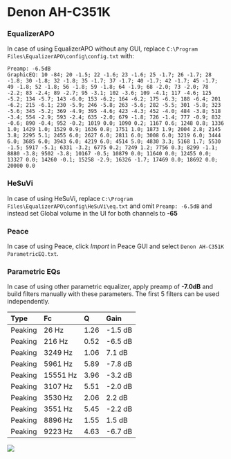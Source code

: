 # Denon AH-C351K

### EqualizerAPO
In case of using EqualizerAPO without any GUI, replace `C:\Program Files\EqualizerAPO\config\config.txt`
with:
```
Preamp: -6.5dB
GraphicEQ: 10 -84; 20 -1.5; 22 -1.6; 23 -1.6; 25 -1.7; 26 -1.7; 28 -1.8; 30 -1.8; 32 -1.8; 35 -1.7; 37 -1.7; 40 -1.7; 42 -1.7; 45 -1.7; 49 -1.8; 52 -1.8; 56 -1.8; 59 -1.8; 64 -1.9; 68 -2.0; 73 -2.0; 78 -2.2; 83 -2.4; 89 -2.7; 95 -3.1; 102 -3.6; 109 -4.1; 117 -4.6; 125 -5.2; 134 -5.7; 143 -6.0; 153 -6.2; 164 -6.2; 175 -6.3; 188 -6.4; 201 -6.2; 215 -6.1; 230 -5.9; 246 -5.8; 263 -5.6; 282 -5.5; 301 -5.8; 323 -5.6; 345 -5.2; 369 -4.9; 395 -4.6; 423 -4.3; 452 -4.0; 484 -3.8; 518 -3.4; 554 -2.9; 593 -2.4; 635 -2.0; 679 -1.8; 726 -1.4; 777 -0.9; 832 -0.6; 890 -0.4; 952 -0.2; 1019 0.0; 1090 0.2; 1167 0.6; 1248 0.8; 1336 1.0; 1429 1.0; 1529 0.9; 1636 0.8; 1751 1.0; 1873 1.9; 2004 2.8; 2145 3.8; 2295 5.1; 2455 6.0; 2627 6.0; 2811 6.0; 3008 6.0; 3219 6.0; 3444 6.0; 3685 6.0; 3943 6.0; 4219 6.0; 4514 5.0; 4830 3.3; 5168 1.7; 5530 -1.5; 5917 -5.1; 6331 -3.2; 6775 0.2; 7249 1.2; 7756 0.3; 8299 -1.1; 8880 -3.8; 9502 -3.8; 10167 -0.5; 10879 0.0; 11640 0.0; 12455 0.0; 13327 0.0; 14260 -0.1; 15258 -2.9; 16326 -1.7; 17469 0.0; 18692 0.0; 20000 0.0
```

### HeSuVi
In case of using HeSuVi, replace `C:\Program Files\EqualizerAPO\config\HeSuVi\eq.txt` and omit `Preamp:
-6.5dB` and instead set Global volume in the UI for both channels to **-65**

### Peace
In case of using Peace, click *Import* in Peace GUI and select `Denon AH-C351K ParametricEQ.txt`.

### Parametric EQs
In case of using other parametric equalizer, apply preamp of **-7.0dB** and build filters manually with
these parameters. The first 5 filters can be used independently.

| Type    | Fc       |    Q | Gain    |
|:--------|:---------|:-----|:--------|
| Peaking | 26 Hz    | 1.26 | -1.5 dB |
| Peaking | 216 Hz   | 0.52 | -6.5 dB |
| Peaking | 3249 Hz  | 1.06 | 7.1 dB  |
| Peaking | 5961 Hz  | 5.89 | -7.8 dB |
| Peaking | 15551 Hz | 3.96 | -3.2 dB |
| Peaking | 3107 Hz  | 5.51 | -2.0 dB |
| Peaking | 3530 Hz  | 2.06 | 2.2 dB  |
| Peaking | 3551 Hz  | 5.45 | -2.2 dB |
| Peaking | 8896 Hz  | 1.55 | 1.5 dB  |
| Peaking | 9223 Hz  | 4.63 | -6.7 dB |

![](https://raw.githubusercontent.com/jaakkopasanen/AutoEq/master/results/headphonecom/sbaf-serious/Denon%20AH-C351K/Denon%20AH-C351K.png)
